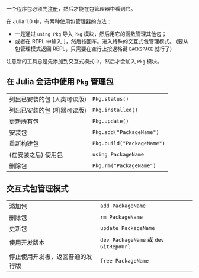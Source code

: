 一个程序包必须先[注册](https://github.com/JuliaLang/METADATA.jl)，然后才能在包管理器中看到它。

在 Julia 1.0 中，有两种使用包管理器的方法：
- 一是通过 `using Pkg` 导入 `Pkg` 模块，然后用它的函数管理其他包；
- 或者在 REPL 中输入 `]`，然后按回车。进入特殊的交互式包管理模式。
  (要从包管理模式返回 REPL，只需要在空行上按退格键 `BACKSPACE` 就行了) 

注意新的工具总是先添加到交互式模式中，然后才会加入 `Pkg` 模块。

## 在 Julia 会话中使用 `Pkg` 管理包

|                                  |                            |
| -------------------------------- | -------------------------- |
| 列出已安装的包 (人类可读版)        | `Pkg.status()`             |
| 列出已安装的包 (机器可读版)        | `Pkg.installed()`          |
| 更新所有包                       | `Pkg.update()`             |
| 安装包                           | `Pkg.add("PackageName")`   |
| 重新构建包                       | `Pkg.build("PackageName")` |
| (在安装之后) 使用包               | `using PackageName`        |
| 删除包                           | `Pkg.rm("PackageName")`    |

## 交互式包管理模式

|                               |                                       |
| ----------------------------- | ------------------------------------- |
| 添加包                         | `add PackageName`                     |
| 删除包                         | `rm PackageName`                      |
| 更新包                         | `update PackageName`                  |
| 使用开发版本                   | `dev PackageName` 或 `dev GitRepoUrl` |
| 停止使用开发板，返回普通的发行版 | `free PackageName`                    |
